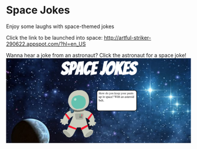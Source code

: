 # Space Jokes
Enjoy some laughs with space-themed jokes <br>

Click the link to be launched into space: http://artful-striker-290622.appspot.com/?hl=en_US

Wanna hear a joke from an astronaut? Click the astronaut for a space joke! <br>
![Screenshot](https://github.com/AmyWeitzman/SpaceJokes/blob/master/screenshot.png?raw=true)
